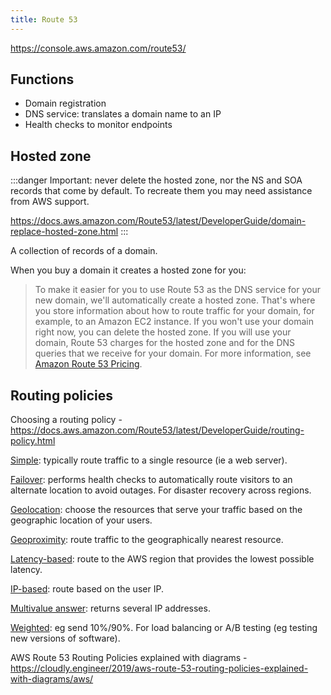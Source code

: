 ```yaml
---
title: Route 53
---
```


https://console.aws.amazon.com/route53/

## Functions

- Domain registration
- DNS service: translates a domain name to an IP
- Health checks to monitor endpoints

## Hosted zone

:::danger
Important: never delete the hosted zone, nor the NS and SOA records that come by default. To recreate them you may need assistance from AWS support.

https://docs.aws.amazon.com/Route53/latest/DeveloperGuide/domain-replace-hosted-zone.html
:::

A collection of records of a domain.

When you buy a domain it creates a hosted zone for you:

> To make it easier for you to use Route 53 as the DNS service for your new domain, we'll automatically create a hosted zone. That's where you store information about how to route traffic for your domain, for example, to an Amazon EC2 instance. If you won't use your domain right now, you can delete the hosted zone. If you will use your domain, Route 53 charges for the hosted zone and for the DNS queries that we receive for your domain. For more information, see [Amazon Route 53 Pricing](http://aws.amazon.com/route53/pricing/).

## Routing policies

Choosing a routing policy - https://docs.aws.amazon.com/Route53/latest/DeveloperGuide/routing-policy.html

[Simple](https://docs.aws.amazon.com/Route53/latest/DeveloperGuide/routing-policy-simple.html): typically route traffic to a single resource (ie a web server).

[Failover](https://docs.aws.amazon.com/Route53/latest/DeveloperGuide/routing-policy-failover.html): performs health checks to automatically route visitors to an alternate location to avoid outages. For disaster recovery across regions.

[Geolocation](https://docs.aws.amazon.com/Route53/latest/DeveloperGuide/routing-policy-geo.html): choose the resources that serve your traffic based on the geographic location of your users.

[Geoproximity](https://docs.aws.amazon.com/Route53/latest/DeveloperGuide/routing-policy-geoproximity.html): route traffic to the geographically nearest resource.

[Latency-based](https://docs.aws.amazon.com/Route53/latest/DeveloperGuide/routing-policy-latency.html): route to the AWS region that provides the lowest possible latency.

[IP-based](https://docs.aws.amazon.com/Route53/latest/DeveloperGuide/routing-policy-ipbased.html): route based on the user IP.

[Multivalue answer](https://docs.aws.amazon.com/Route53/latest/DeveloperGuide/routing-policy-multivalue.html): returns several IP addresses.

[Weighted](https://docs.aws.amazon.com/Route53/latest/DeveloperGuide/routing-policy-weighted.html): eg send 10%/90%. For load balancing or A/B testing (eg testing new versions of software).

AWS Route 53 Routing Policies explained with diagrams - https://cloudly.engineer/2019/aws-route-53-routing-policies-explained-with-diagrams/aws/

